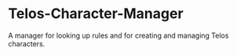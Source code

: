 # Telos-Character-Manager
A manager for looking up rules and for creating and managing Telos characters.
